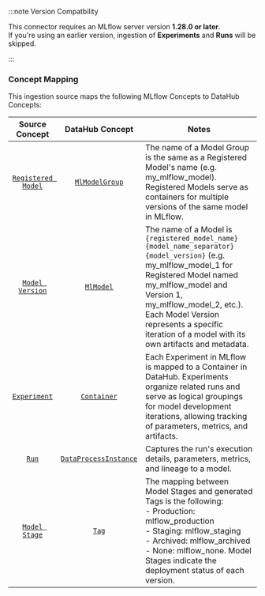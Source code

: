 :::note Version Compatbility

This connector requires an MLflow server version **1.28.0 or later**.  
If you're using an earlier version, ingestion of **Experiments** and **Runs** will be skipped.

:::


### Concept Mapping

This ingestion source maps the following MLflow Concepts to DataHub Concepts:

|                                        Source Concept                                         |                                              DataHub Concept                                              | Notes                                                                                                                                                                                                                                                                                                |
| :-------------------------------------------------------------------------------------------: | :-------------------------------------------------------------------------------------------------------: | ---------------------------------------------------------------------------------------------------------------------------------------------------------------------------------------------------------------------------------------------------------------------------------------------------- |
|     [`Registered Model`](https://mlflow.org/docs/latest/model-registry/#registered-model)     |        [`MlModelGroup`](https://datahubproject.io/docs/generated/metamodel/entities/mlmodelgroup/)        | The name of a Model Group is the same as a Registered Model's name (e.g. my_mlflow_model). Registered Models serve as containers for multiple versions of the same model in MLflow.                                                                                                                  |
|        [`Model Version`](https://mlflow.org/docs/latest/model-registry/#model-version)        |             [`MlModel`](https://datahubproject.io/docs/generated/metamodel/entities/mlmodel/)             | The name of a Model is `{registered_model_name}{model_name_separator}{model_version}` (e.g. my_mlflow_model_1 for Registered Model named my_mlflow_model and Version 1, my_mlflow_model_2, etc.). Each Model Version represents a specific iteration of a model with its own artifacts and metadata. |
|             [`Experiment`](https://mlflow.org/docs/latest/tracking/#experiments)              |           [`Container`](https://datahubproject.io/docs/generated/metamodel/entities/container/)           | Each Experiment in MLflow is mapped to a Container in DataHub. Experiments organize related runs and serve as logical groupings for model development iterations, allowing tracking of parameters, metrics, and artifacts.                                                                           |
|                    [`Run`](https://mlflow.org/docs/latest/tracking/#runs)                     | [`DataProcessInstance`](https://datahubproject.io/docs/generated/metamodel/entities/dataprocessinstance/) | Captures the run's execution details, parameters, metrics, and lineage to a model.                                                                                                                                                                                                                   |
| [`Model Stage`](https://mlflow.org/docs/latest/model-registry/#deprecated-using-model-stages) |                 [`Tag`](https://datahubproject.io/docs/generated/metamodel/entities/tag/)                 | The mapping between Model Stages and generated Tags is the following:<br/>- Production: mlflow_production<br/>- Staging: mlflow_staging<br/>- Archived: mlflow_archived<br/>- None: mlflow_none. Model Stages indicate the deployment status of each version.                                        |
